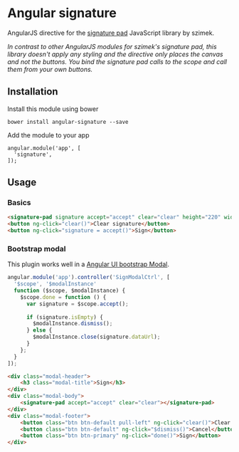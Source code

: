 # Angular signature

AngularJS directive for the [signature pad](https://github.com/szimek/signature_pad/) JavaScript library by szimek.

_In contrast to other AngularJS modules for szimek's signature pad, this library doesn't apply any styling and the
directive only places the canvas and not the buttons. You bind the signature pad calls to the scope and call them from
your own buttons._

## Installation

Install this module using bower

    bower install angular-signature --save

Add the module to your app

    angular.module('app', [
      'signature',
    ]);

## Usage

### Basics

```html
<signature-pad signature accept="accept" clear="clear" height="220" width="568"></signature-pad>
<button ng-click="clear()">Clear signature</button>
<button ng-click="signature = accept()">Sign</button>
```

### Bootstrap modal

This plugin works well in a [Angular UI bootstrap Modal](https://angular-ui.github.io/bootstrap/#/modal).

```js
angular.module('app').controller('SignModalCtrl', [
  '$scope', '$modalInstance'
  function ($scope, $modalInstance) {
    $scope.done = function () {
      var signature = $scope.accept();
      
      if (signature.isEmpty) {
        $modalInstance.dismiss();
      } else {
        $modalInstance.close(signature.dataUrl);
      }
    };
  }
]);
```

```html
<div class="modal-header">
    <h3 class="modal-title">Sign</h3>
</div>
<div class="modal-body">
    <signature-pad accept="accept" clear="clear"></signature-pad>
</div>
<div class="modal-footer">
    <button class="btn btn-default pull-left" ng-click="clear()">Clear signature</button>
    <button class="btn btn-default" ng-click="$dismiss()">Cancel</button>
    <button class="btn btn-primary" ng-click="done()">Sign</button>
</div>
```

